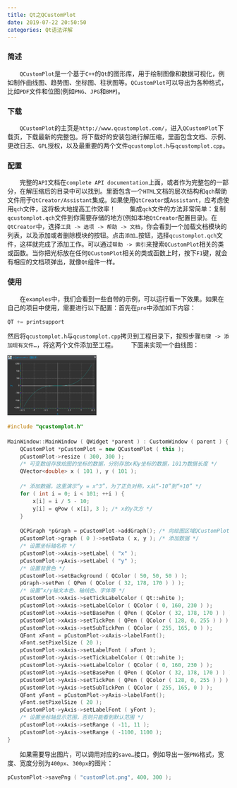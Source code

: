```yaml
---
title: Qt之QCustomPlot
date: 2019-07-22 20:50:50
categories: Qt语法详解
---
```

### 简述

&emsp;&emsp;`QCustomPlot`是一个基于`C++`的`Qt`的图形库，用于绘制图像和数据可视化，例如制作曲线图、趋势图、坐标图、柱状图等。`QCustomPlot`可以导出为各种格式，比如`PDF`文件和位图(例如`PNG`、`JPG`和`BMP`)。
<!--more-->
### 下载

&emsp;&emsp;`QCustomPlot`的主页是`http://www.qcustomplot.com/`，进入`QCustomPlot`下载页，下载最新的完整包。将下载好的安装包进行解压缩，里面包含文档、示例、更改日志、`GPL`授权，以及最重要的两个文件`qcustomplot.h`与`qcustomplot.cpp`。

### 配置

&emsp;&emsp;完整的`API`文档在`complete API documentation`上面，或者作为完整包的一部分，在解压缩后的目录中可以找到。里面包含一个`HTML`文档的层次结构和`qch`帮助文件用于`QtCreator/Assistant`集成。如果使用`QtCreator`或`Assistant`，应考虑使用`qch`文件，这将极大地提高工作效率！
&emsp;&emsp;集成`qch`文件的方法非常简单：复制`qcustomplot.qch`文件到你需要存储的地方(例如本地`QtCreator`配置目录)。在`QtCreator`中，选择`工具 -> 选项 -> 帮助 -> 文档`，你会看到一个加载文档模块的列表，以及添加或者删除模块的按钮。点击`添加…`按钮，选择`qcustomplot.qch`文件，这样就完成了添加工作。可以通过`帮助 -> 索引`来搜索`QCustomPlot`相关的类或函数。当你把光标放在任何`QCustomPlot`相关的类或函数上时，按下`F1`键，就会有相应的文档项弹出，就像`Qt`组件一样。

### 使用

&emsp;&emsp;在`examples`中，我们会看到一些自带的示例，可以运行看一下效果。如果在自己的项目中使用，需要进行以下配置：首先在`pro`中添加如下内容：

``` cpp
QT += printsupport
```

然后将`qcustomplot.h`与`qcustomplot.cpp`拷贝到工程目录下，按照步骤`右键 -> 添加现有文件…`，将这两个文件添加至工程。
&emsp;&emsp;下面来实现一个曲线图：

<img src="./Qt之QCustomPlot/1.png"  width="40%">

``` cpp
#include "qcustomplot.h"
​
MainWindow::MainWindow ( QWidget *parent ) : CustomWindow ( parent ) {
    QCustomPlot *pCustomPlot = new QCustomPlot ( this );
    pCustomPlot->resize ( 300, 300 );
    /* 可变数组存放绘图的坐标的数据，分别存放x和y坐标的数据，101为数据长度 */
    QVector<double> x ( 101 ), y ( 101 );
​
    /* 添加数据，这里演示“y = x^3”，为了正负对称，x从“-10”到“+10” */
    for ( int i = 0; i < 101; ++i ) {
        x[i] = i / 5 - 10;
        y[i] = qPow ( x[i], 3 ); /* x的y次方 */
    }
​
    QCPGraph *pGraph = pCustomPlot->addGraph(); /* 向绘图区域QCustomPlot添加一条曲线 */
    pCustomPlot->graph ( 0 )->setData ( x, y ); /* 添加数据 */
    /* 设置坐标轴名称 */
    pCustomPlot->xAxis->setLabel ( "x" );
    pCustomPlot->yAxis->setLabel ( "y" );
    /* 设置背景色 */
    pCustomPlot->setBackground ( QColor ( 50, 50, 50 ) );
    pGraph->setPen ( QPen ( QColor ( 32, 178, 170 ) ) );
    /* 设置“x/y轴文本色、轴线色、字体等 */
    pCustomPlot->xAxis->setTickLabelColor ( Qt::white );
    pCustomPlot->xAxis->setLabelColor ( QColor ( 0, 160, 230 ) );
    pCustomPlot->xAxis->setBasePen ( QPen ( QColor ( 32, 178, 170 ) ) );
    pCustomPlot->xAxis->setTickPen ( QPen ( QColor ( 128, 0, 255 ) ) );
    pCustomPlot->xAxis->setSubTickPen ( QColor ( 255, 165, 0 ) );
    QFont xFont = pCustomPlot->xAxis->labelFont();
    xFont.setPixelSize ( 20 );
    pCustomPlot->xAxis->setLabelFont ( xFont );
    pCustomPlot->yAxis->setTickLabelColor ( Qt::white );
    pCustomPlot->yAxis->setLabelColor ( QColor ( 0, 160, 230 ) );
    pCustomPlot->yAxis->setBasePen ( QPen ( QColor ( 32, 178, 170 ) ) );
    pCustomPlot->yAxis->setTickPen ( QPen ( QColor ( 128, 0, 255 ) ) );
    pCustomPlot->yAxis->setSubTickPen ( QColor ( 255, 165, 0 ) );
    QFont yFont = pCustomPlot->yAxis->labelFont();
    yFont.setPixelSize ( 20 );
    pCustomPlot->yAxis->setLabelFont ( yFont );
    /* 设置坐标轴显示范围，否则只能看到默认范围 */
    pCustomPlot->xAxis->setRange ( -11, 11 );
    pCustomPlot->yAxis->setRange ( -1100, 1100 );
}
```

&emsp;&emsp;如果需要导出图片，可以调用对应的`save…`接口。例如导出一张`PNG`格式，宽度、宽度分别为`400px`、`300px`的图片：

``` cpp
pCustomPlot->savePng ( "customPlot.png", 400, 300 );
```